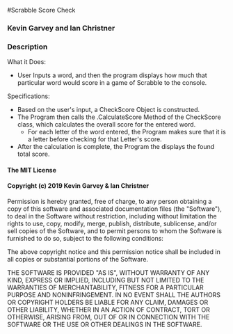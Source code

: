 #Scrabble Score Check

### Kevin Garvey and Ian Christner

### Description

What it Does:
* User Inputs a word, and then the program displays how much that particular word would score in a game of Scrabble to the console.

Specifications:
* Based on the user's input, a CheckScore Object is constructed.
* The Program then calls the .CalculateScore Method of the CheckScore class, which calculates the overall score for the entered word.
  * For each letter of the word entered, the Program makes sure that it is a letter before checking for that Letter's score.
* After the calculation is complete, the Program the displays the found total score.

#### The MIT License

#### Copyright (c) 2019 Kevin Garvey & Ian Christner

Permission is hereby granted, free of charge,
to any person obtaining a copy of this software and
associated documentation files (the "Software"), to
deal in the Software without restriction, including
without limitation the rights to use, copy, modify,
merge, publish, distribute, sublicense, and/or sell
copies of the Software, and to permit persons to whom
the Software is furnished to do so,
subject to the following conditions:

The above copyright notice and this permission notice
shall be included in all copies or substantial portions of the Software.

THE SOFTWARE IS PROVIDED "AS IS", WITHOUT WARRANTY OF ANY KIND,
EXPRESS OR IMPLIED, INCLUDING BUT NOT LIMITED TO THE WARRANTIES
OF MERCHANTABILITY, FITNESS FOR A PARTICULAR PURPOSE AND NONINFRINGEMENT.
IN NO EVENT SHALL THE AUTHORS OR COPYRIGHT HOLDERS BE LIABLE FOR
ANY CLAIM, DAMAGES OR OTHER LIABILITY, WHETHER IN AN ACTION OF CONTRACT,
TORT OR OTHERWISE, ARISING FROM, OUT OF OR IN CONNECTION WITH THE
SOFTWARE OR THE USE OR OTHER DEALINGS IN THE SOFTWARE.
